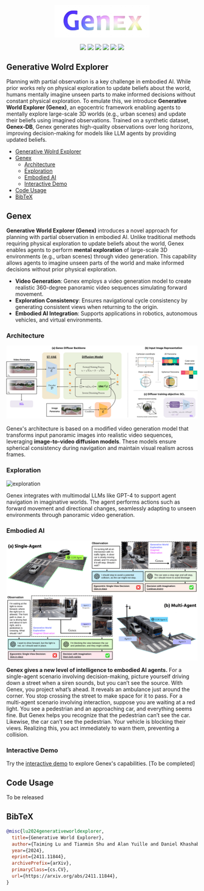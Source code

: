 <p align="center">
    <img src="./pics/icon.png" width="250"/>
</p>
<div align="center">
    <a href="https://generative-world-explorer.github.io"><img src="https://img.shields.io/badge/🌐 Website-Visit-slateblue"></a>
    <a href="https://www.youtube.com/watch?v=cf4apIcnPtU" target="_blank"><img src="https://img.shields.io/badge/Demo-Watch-red?style=flat&logo=youtube&logoColor=white"></a>
    <a href="https://arxiv.org/abs/2411.11844"><img src="https://img.shields.io/badge/arXiv-Abstract-orange"></a>
    <a href="https://arxiv.org/pdf/2411.11844"><img src="https://img.shields.io/badge/arXiv-PDF-blue"></a>
    <a href="https://huggingface.co/papers/2411.11844"><img src="https://img.shields.io/badge/%F0%9F%A4%97%20Hugging%20Face-Page-goldenrod"></a>
    <a href="https://github.com/Beckschen/genex" target="_blank"><img src="https://img.shields.io/badge/GitHub-Repo-darkgray?style=flat&logo=github"></a>
</div>


## Generative Wolrd Explorer
Planning with partial observation is a key challenge in embodied AI. While prior works rely on physical exploration to update beliefs about the world, humans mentally imagine unseen parts to make informed decisions without constant physical exploration. To emulate this, we introduce **Generative World Explorer (Genex)**, an egocentric framework enabling agents to mentally explore large-scale 3D worlds (e.g., urban scenes) and update their beliefs using imagined observations. Trained on a synthetic dataset, **Genex-DB**, Genex generates high-quality observations over long horizons, improving decision-making for models like LLM agents by providing updated beliefs.






- [Generative Wolrd Explorer](#generative-wolrd-explorer)
- [Genex](#genex)
  - [Architecture](#architecture)
  - [Exploration](#exploration)
  - [Embodied AI](#embodied-ai)
  - [Interactive Demo](#interactive-demo)
- [Code Usage](#code-usage)
- [BibTeX](#bibtex)



## Genex

**Generative World Explorer (Genex)** introduces a novel approach for planning with partial observation in embodied AI. Unlike traditional methods requiring physical exploration to update beliefs about the world, Genex enables agents to perform **mental exploration** of large-scale 3D environments (e.g., urban scenes) through video generation. This capability allows agents to imagine unseen parts of the world and make informed decisions without prior physical exploration.



- **Video Generation**: Genex employs a video generation model to create realistic 360-degree panoramic video sequences simulating forward movement.
- **Exploration Consistency**: Ensures navigational cycle consistency by generating consistent views when returning to the origin.
- **Embodied AI Integration**: Supports applications in robotics, autonomous vehicles, and virtual environments.

### Architecture

![architecture](pics/architecture.png)

Genex's architecture is based on a modified video generation model that transforms input panoramic images into realistic video sequences, leveraging **image-to-video diffusion models**. These models ensure spherical consistency during navigation and maintain visual realism across frames.

### Exploration

![exploration](pics/exploration.png)

Genex integrates with multimodal LLMs like GPT-4 to support agent navigation in imaginative worlds. The agent performs actions such as forward movement and directional changes, seamlessly adapting to unseen environments through panoramic video generation.

### Embodied AI

![eqa](pics/EQA.png)

**Genex gives a new level of intelligence to embodied AI agents.**
For a single-agent scenario involving decision-making, picture yourself driving down a street when a siren
sounds, but you can’t see the source. With Genex, you project what’s ahead. It reveals an ambulance just
around the corner. You stop crossing the street to make space for it to pass.
For a multi-agent scenario involving interaction, suppose you are waiting at a red light. You see a
pedestrian and an approaching car, and everything seems fine. But Genex helps you recognize that the
pedestrian can’t see the car. Likewise, the car can’t see the pedestrian. Your vehicle is blocking their
views. Realizing this, you act immediately to warn them, preventing a collision.

### Interactive Demo

Try the [interactive demo](https://generative-world-explorer.github.io/#interactive_demo) to explore Genex's capabilities. [To be completed]


## Code Usage
To be released

## BibTeX

```bibtex
@misc{lu2024generativeworldexplorer,
  title={Generative World Explorer}, 
  author={Taiming Lu and Tianmin Shu and Alan Yuille and Daniel Khashabi and Jieneng Chen},
  year={2024},
  eprint={2411.11844},
  archivePrefix={arXiv},
  primaryClass={cs.CV},
  url={https://arxiv.org/abs/2411.11844}, 
}
